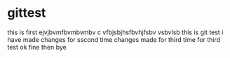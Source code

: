 # gittest

this is first ejvjbvmfbvmbvmbv  c vfbjsbjhsfbvhjfsbv vsbvlsb
this is git test
i have made changes for sscond time changes made for third time for third test
ok fine then
bye
